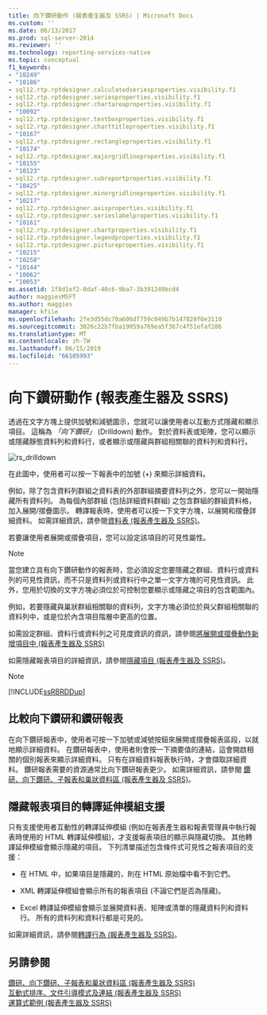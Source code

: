 ```yaml
---
title: 向下鑽研動作 (報表產生器及 SSRS) | Microsoft Docs
ms.custom: ''
ms.date: 06/13/2017
ms.prod: sql-server-2014
ms.reviewer: ''
ms.technology: reporting-services-native
ms.topic: conceptual
f1_keywords:
- "10249"
- "10186"
- sql12.rtp.rptdesigner.calculatedseriesproperties.visibility.f1
- sql12.rtp.rptdesigner.seriesproperties.visibility.f1
- sql12.rtp.rptdesigner.chartareaproperties.visibility.f1
- "10092"
- sql12.rtp.rptdesigner.textboxproperties.visibility.f1
- sql12.rtp.rptdesigner.charttitleproperties.visibility.f1
- "10167"
- sql12.rtp.rptdesigner.rectangleproperties.visibility.f1
- "10174"
- sql12.rtp.rptdesigner.majorgridlineproperties.visibility.f1
- "10155"
- "10123"
- sql12.rtp.rptdesigner.subreportproperties.visibility.f1
- "10425"
- sql12.rtp.rptdesigner.minorgridlineproperties.visibility.f1
- "10217"
- sql12.rtp.rptdesigner.axisproperties.visibility.f1
- sql12.rtp.rptdesigner.serieslabelproperties.visibility.f1
- "10161"
- sql12.rtp.rptdesigner.chartproperties.visibility.f1
- sql12.rtp.rptdesigner.legendproperties.visibility.f1
- sql12.rtp.rptdesigner.pictureproperties.visibility.f1
- "10215"
- "10258"
- "10144"
- "10062"
- "10053"
ms.assetid: 1f8d1ef2-0daf-40c6-9ba7-3b391249bcd4
author: maggiesMSFT
ms.author: maggies
manager: kfile
ms.openlocfilehash: 2fe3d55dc70a606df759c049b7b147820f0e3110
ms.sourcegitcommit: 3026c22b7fba19059a769ea5f367c4f51efaf286
ms.translationtype: MT
ms.contentlocale: zh-TW
ms.lasthandoff: 06/15/2019
ms.locfileid: "66105993"
---
```

# <a name="drilldown-action-report-builder-and-ssrs"></a>向下鑽研動作 (報表產生器及 SSRS)
  透過在文字方塊上提供加號和減號圖示，您就可以讓使用者以互動方式隱藏和顯示項目。 這稱為 *「向下鑽研」* (Drilldown) 動作。 對於資料表或矩陣，您可以顯示或隱藏靜態資料列和資料行，或者顯示或隱藏與群組相關聯的資料列和資料行。  
  
 ![rs_drilldown](../media/rs-drilldown.gif "rs_drilldown")  
  
 在此圖中，使用者可以按一下報表中的加號 (+) 來顯示詳細資料。  
  
 例如，除了包含資料列群組之資料表的外部群組摘要資料列之外，您可以一開始隱藏所有資料列。 為每個內部群組 (包括詳細資料群組) 之包含群組的群組資料格，加入展開/摺疊圖示。 轉譯報表時，使用者可以按一下文字方塊，以展開和摺疊詳細資料。 如需詳細資訊，請參閱[資料表 &#40;報表產生器及 SSRS&#41;](tables-report-builder-and-ssrs.md)。  
  
 若要讓使用者展開或摺疊項目，您可以設定該項目的可見性屬性。  
  
> [!NOTE]  
>  當您建立具有向下鑽研動作的報表時，您必須設定您要隱藏之群組、資料行或資料列的可見性資訊，而不只是資料列或資料行中之單一文字方塊的可見性資訊。 此外，您用於切換的文字方塊必須位於可控制您要顯示或隱藏之項目的包含範圍內。  
>   
>  例如，若要隱藏與巢狀群組相關聯的資料列，文字方塊必須位於與父群組相關聯的資料列中，或是位於內含項目階層中更高的位置。  
>   
>  如需設定群組、資料行或資料列之可見度資訊的資訊，請參閱[將展開或摺疊動作新增項目中 &#40;報表產生器及 SSRS&#41;](add-an-expand-or-collapse-action-to-an-item-report-builder-and-ssrs.md)  
  
 如需隱藏報表項目的詳細資訊，請參閱[隱藏項目 &#40;報表產生器及 SSRS&#41;](../report-builder/hide-an-item-report-builder-and-ssrs.md)。  
  
> [!NOTE]  
>  [!INCLUDE[ssRBRDDup](../../includes/ssrbrddup-md.md)]  
  
## <a name="comparing-drilldown-and-drillthrough-reports"></a>比較向下鑽研和鑽研報表  
 在向下鑽研報表中，使用者可按一下加號或減號按鈕來展開或摺疊報表區段，以就地顯示詳細資料。 在鑽研報表中，使用者則會按一下摘要值的連結，這會開啟相關的個別報表來顯示詳細資料。 只有在詳細資料報表執行時，才會擷取詳細資料。 鑽研報表需要的資源通常比向下鑽研報表更少。 如需詳細資訊，請參閱 [鑽研、向下鑽研、子報表和巢狀資料區 &#40;報表產生器及 SSRS&#41;](drillthrough-drilldown-subreports-and-nested-data-regions.md)。  
  
## <a name="rendering-extension-support-for-hidden-report-items"></a>隱藏報表項目的轉譯延伸模組支援  
 只有支援使用者互動性的轉譯延伸模組 (例如在報表產生器和報表管理員中執行報表時使用的 HTML 轉譯延伸模組)，才支援報表項目的顯示與隱藏切換。 其他轉譯延伸模組會顯示隱藏的項目。 下列清單描述包含條件式可見性之報表項目的支援：  
  
-   在 HTML 中，如果項目是隱藏的，則在 HTML 原始檔中看不到它們。  
  
-   XML 轉譯延伸模組會顯示所有的報表項目 (不論它們是否為隱藏)。  
  
-   Excel 轉譯延伸模組會顯示並展開資料表、矩陣或清單的隱藏資料列和資料行。 所有的資料列和資料行都是可見的。  
  
 如需詳細資訊，請參閱[轉譯行為 &#40;報表產生器及 SSRS&#41;](rendering-behaviors-report-builder-and-ssrs.md)。  
  
## <a name="see-also"></a>另請參閱  
 [鑽研、向下鑽研、子報表和巢狀資料區 &#40;報表產生器及 SSRS&#41;](drillthrough-drilldown-subreports-and-nested-data-regions.md)   
 [互動式排序、文件引導模式及連結 &#40;報表產生器及 SSRS&#41;](interactive-sort-document-maps-and-links-report-builder-and-ssrs.md)   
 [運算式範例 &#40;報表產生器及 SSRS&#41;](expression-examples-report-builder-and-ssrs.md)  
  
  

